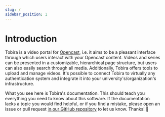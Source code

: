 ```yaml
---
slug: /
sidebar_position: 1
---
```


# Introduction

Tobira is a video portal for [Opencast](https://opencast.org), i.e. it aims to be a pleasant interface through which users interact with your Opencast content.
Videos and series can be presented in a customizable, hierarchical page structure, but users can also easily search through all media.
Additionally, Tobira offers tools to upload and manage videos.
It's possible to connect Tobira to virtually any authentication system and integrate it into your university's/organization's infrastructure.

What you see here is Tobira's documentation.
This should teach you everything you need to know about this software.
If the documentation lacks a topic you would find helpful, or if you find a mistake, please open an issue or pull request [in our GitHub repository](https://github.com/elan-ev/tobira) to let us know. Thanks! 🙂
